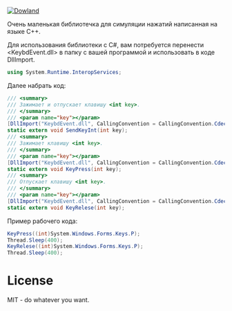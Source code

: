 
[![Dowland](https://i.imgur.com/AnxsELS.png)](https://github.com/Under4groos/KeybdEvent/raw/main/x64/Release/KeybdEvent.dll?raw=true)


Очень маленькая библиотечка для симуляции нажатий написанная на языке C++. 

Для использования библиотеки с C#, вам потребуется перенести <KeybdEvent.dll> в папку с вашей программой и использовать в коде DllImport. 
```csharp
using System.Runtime.InteropServices;
```
Далее набрать код:
```csharp
/// <summary>
/// Зажимает и отпускает клавишу <int key>. 
/// </summary>
/// <param name="key"></param>
[DllImport("KeybdEvent.dll", CallingConvention = CallingConvention.Cdecl)]
static extern void SendKeyInt(int key);
/// <summary>
/// Зажимает клавишу <int key>. 
/// </summary>
/// <param name="key"></param>
[DllImport("KeybdEvent.dll", CallingConvention = CallingConvention.Cdecl)]
static extern void KeyPress(int key);
/// <summary>
/// Отпускает клавишу <int key>. 
/// </summary>
/// <param name="key"></param>
[DllImport("KeybdEvent.dll", CallingConvention = CallingConvention.Cdecl)]
static extern void KeyRelese(int key);
```
Пример рабочего кода:
```csharp
KeyPress((int)System.Windows.Forms.Keys.P);
Thread.Sleep(400);
KeyRelese((int)System.Windows.Forms.Keys.P);
Thread.Sleep(400);
```
# License
MIT - do whatever you want.
